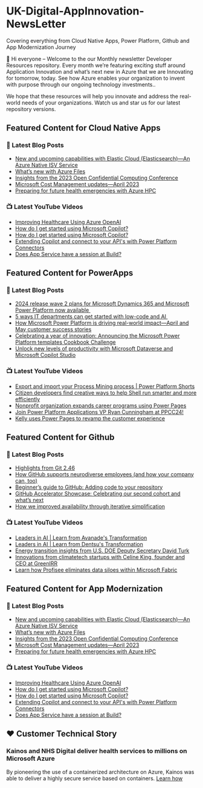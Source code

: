 # UK-Digital-AppInnovation-NewsLetter

Covering everything from Cloud Native Apps, Power Platform, Github and App Modernization Journey

👋 Hi everyone – Welcome to the our Monthly newsletter Developer Resources repository. Every month we’re featuring exciting stuff around Application Innovation and what’s next new in Azure that we are Innovating for tomorrow, today. See how Azure enables your organization to invent with purpose through our ongoing technology investments..


We hope that these resources will help you innovate and address the real-world needs of your organizations. Watch us and star us for our latest repository versions.

## Featured Content for Cloud Native Apps


### 📝 Latest Blog Posts

    
<!-- BLOGCNA:START -->
- [New and upcoming capabilities with Elastic Cloud (Elasticsearch)—An Azure Native ISV Service](https://azure.microsoft.com/blog/new-and-upcoming-capabilities-with-elastic-cloud-elasticsearch-an-azure-native-isv-service/)
- [What’s new with Azure Files](https://azure.microsoft.com/blog/what-s-new-with-azure-files/)
- [Insights from the 2023 Open Confidential Computing Conference](https://azure.microsoft.com/blog/insights-from-the-2023-open-confidential-computing-conference/)
- [Microsoft Cost Management updates—April 2023](https://azure.microsoft.com/blog/microsoft-cost-management-updates-april-2023/)
- [Preparing for future health emergencies with Azure HPC ](https://azure.microsoft.com/blog/preparing-for-future-health-emergencies-with-azure-hpc/)
<!-- BLOGCNA:END -->

### 📺 Latest YouTube Videos

 
<!-- YOUTUBECNA:START -->
- [Improving Healthcare Using Azure OpenAI](https://www.youtube.com/watch?v=inI0KBvtVYA)
- [How do I get started using Microsoft Copilot?](https://www.youtube.com/watch?v=-t5VuxPic1I)
- [How do I get started using Microsoft Copilot?](https://www.youtube.com/watch?v=7OPlXUGNdX8)
- [Extending Copilot and connect to your API&#39;s with Power Platform Connectors](https://www.youtube.com/watch?v=4NZruw67lYU)
- [Does App Service have a session at Build?](https://www.youtube.com/watch?v=G3EP84f6_Yk)
<!-- YOUTUBECNA:END -->

##  Featured Content for PowerApps
### 📝 Latest Blog Posts
<!-- BLOGPOWER:START -->
- [2024 release wave 2 plans for Microsoft Dynamics 365 and Microsoft Power Platform now available ](https://www.microsoft.com/en-us/dynamics-365/blog/business-leader/2024/07/16/2024-release-wave-2-plans-for-microsoft-dynamics-365-and-microsoft-power-platform-now-available/)
- [5 ways IT departments can get started with low-code and AI ](https://www.microsoft.com/en-us/microsoft-copilot/blog/copilot-studio/5-ways-it-departments-can-get-started-with-low-code-and-ai/)
- [How Microsoft Power Platform is driving real-world impact—April and May customer success stories](https://www.microsoft.com/en-us/power-platform/blog/2024/06/26/how-microsoft-power-platform-is-driving-real-world-impact-april-and-may-customer-success-stories/)
- [Celebrating a year of innovation: Announcing the Microsoft Power Platform templates Cookbook Challenge](https://www.microsoft.com/en-us/power-platform/blog/2024/06/06/celebrating-a-year-of-innovation-announcing-the-microsoft-power-platform-templates-cookbook-challenge/)
- [Unlock new levels of productivity with Microsoft Dataverse and Microsoft Copilot Studio](https://powerapps.microsoft.com/en-us/blog/unlock-new-levels-of-productivity-with-microsoft-dataverse-and-microsoft-copilot-studio/)
<!-- BLOGPOWER:END -->
 ### 📺 Latest YouTube Videos
    
<!-- YOUTUBEPOWER:START -->
- [Export and import your Process Mining process | Power Platform Shorts](https://www.youtube.com/watch?v=CnLMsYTED3Y)
- [Citizen developers find creative ways to help Shell run smarter and more efficiently](https://www.youtube.com/watch?v=J-vJd8XCKqs)
- [Nonprofit organization expands career programs using Power Pages](https://www.youtube.com/watch?v=8qwDJ_RZF6M)
- [Join Power Platform Applications VP Ryan Cunningham at PPCC24!](https://www.youtube.com/watch?v=rsPUWvsX7bo)
- [Kelly uses Power Pages to revamp the customer experience](https://www.youtube.com/watch?v=cTKesJ6t55s)
<!-- YOUTUBEPOWER:END -->

##  Featured Content for Github
### 📝 Latest Blog Posts
<!-- BLOGGITHUB:START -->
- [Highlights from Git 2.46](https://github.blog/open-source/git/highlights-from-git-2-46/)
- [How GitHub supports neurodiverse employees (and how your company can, too)](https://github.blog/engineering/engineering-principles/how-github-supports-neurodiverse-employees-and-how-your-company-can-too/)
- [Beginner’s guide to GitHub: Adding code to your repository](https://github.blog/developer-skills/github/beginners-guide-to-github-adding-code-to-your-repository/)
- [GitHub Accelerator Showcase: Celebrating our second cohort and what’s next](https://github.blog/open-source/maintainers/github-accelerator-showcase-celebrating-our-second-cohort-and-whats-next/)
- [How we improved availability through iterative simplification](https://github.blog/engineering/engineering-principles/how-we-improved-availability-through-iterative-simplification/)
<!-- BLOGGITHUB:END -->
### 📺 Latest YouTube Videos
<!-- YOUTUBEGITHUB:START -->
- [Leaders in AI | Learn from Avanade&#39;s Transformation](https://www.youtube.com/watch?v=ngFCBV_KoYo)
- [Leaders in AI | Learn from Dentsu&#39;s ​Transformation](https://www.youtube.com/watch?v=o3mTuhBSs5A)
- [Energy transition insights from U.S. DOE Deputy Secretary David Turk](https://www.youtube.com/watch?v=kLKCoqnq6vw)
- [Innovations from climatetech startups with Celine King, founder and CEO at GreenIRR](https://www.youtube.com/watch?v=0A4MJtXr4UQ)
- [Learn how Profisee eliminates data siloes within Microsoft Fabric](https://www.youtube.com/watch?v=kMZE6KjCs98)
<!-- YOUTUBEGITHUB:END -->
##  Featured Content for App Modernization
### 📝 Latest Blog Posts
<!-- BLOGAPPMOD:START -->
- [New and upcoming capabilities with Elastic Cloud (Elasticsearch)—An Azure Native ISV Service](https://azure.microsoft.com/blog/new-and-upcoming-capabilities-with-elastic-cloud-elasticsearch-an-azure-native-isv-service/)
- [What’s new with Azure Files](https://azure.microsoft.com/blog/what-s-new-with-azure-files/)
- [Insights from the 2023 Open Confidential Computing Conference](https://azure.microsoft.com/blog/insights-from-the-2023-open-confidential-computing-conference/)
- [Microsoft Cost Management updates—April 2023](https://azure.microsoft.com/blog/microsoft-cost-management-updates-april-2023/)
- [Preparing for future health emergencies with Azure HPC ](https://azure.microsoft.com/blog/preparing-for-future-health-emergencies-with-azure-hpc/)
<!-- BLOGAPPMOD:END -->
### 📺 Latest YouTube Videos
<!-- YOUTUBEAPPMOD:START -->
- [Improving Healthcare Using Azure OpenAI](https://www.youtube.com/watch?v=inI0KBvtVYA)
- [How do I get started using Microsoft Copilot?](https://www.youtube.com/watch?v=-t5VuxPic1I)
- [How do I get started using Microsoft Copilot?](https://www.youtube.com/watch?v=7OPlXUGNdX8)
- [Extending Copilot and connect to your API&#39;s with Power Platform Connectors](https://www.youtube.com/watch?v=4NZruw67lYU)
- [Does App Service have a session at Build?](https://www.youtube.com/watch?v=G3EP84f6_Yk)
<!-- YOUTUBEAPPMOD:END -->


## ♥️ Customer Technical Story 

### Kainos and NHS Digital deliver health services to millions on Microsoft Azure

By pioneering the use of a containerized architecture on Azure, Kainos was able to deliver a highly secure service based on containers. [Learn how](https://customers.microsoft.com/en-us/story/1368348549535774520-kainos-and-nhs-digital-deliver-health-services-to-millions-on-microsoft-azure)

